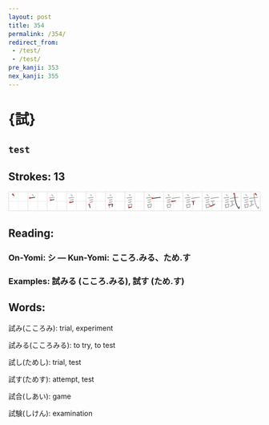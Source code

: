 ```yaml
---
layout: post
title: 354
permalink: /354/
redirect_from:
 - /test/
 - /test/
pre_kanji: 353
nex_kanji: 355
---
```


# {試}

## `test`

## Strokes: 13

<div class="stroke"><img src="../images/E8A9A6.png" /></div>

## Reading:

### On-Yomi: シ &mdash; Kun-Yomi: こころ.みる、ため.す

### Examples: 試みる (こころ.みる), 試す (ため.す)

## Words:

試み(こころみ): trial, experiment

試みる(こころみる): to try, to test

試し(ためし): trial, test

試す(ためす): attempt, test

試合(しあい): game

試験(しけん): examination
